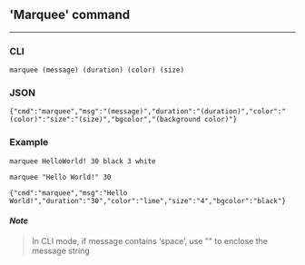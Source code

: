 ## 'Marquee' command

---

### CLI

```
marquee (message) (duration) (color) (size)
```

### JSON

```
{"cmd":"marquee","msg":"(message)","duration":"(duration)","color":"(color)":"size":"(size)","bgcolor","(background color)"}
```

### Example

```
marquee HelloWorld! 30 black 3 white
```

```
marquee "Hello World!" 30
```

```
{"cmd":"marquee","msg":"Hello World!","duration":"30","color":"lime","size":"4","bgcolor":"black"}
```

#### _Note_

> In CLI mode, if message contains ‘space’, use "" to enclose the message string





